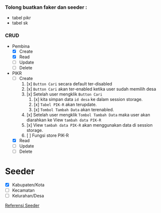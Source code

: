 ### Tolong buatkan faker dan seeder :

- tabel pikr
- tabel sk

### CRUD

- Pembina
  - [x] Create
  - [x] Read
  - [ ] Update
  - [ ] Delete
- PIKR
  - [ ] Create
    1. [x] `Button Cari` secara default ter-disabled
    2. [x] `Button Cari` akan ter-enabled ketika user sudah memilih desa
    3. [x] Setelah user mengklik `Button Cari`
       1. [x] kita simpan data `id desa` ke dalam session storage.
       2. [x] `Tabel PIK-R` akan terupdate.
       3. [x] `Tombol Tambah Data` akan terenabled.
    4. [x] Setelah user mengklik `Tombol Tambah Data` maka user akan diarahkan ke View `tambah data PIK-R`
    5. [x] View `tambah data PIK-R` akan menggunakan data di session storage.
    6. [ ] Fungsi store PIK-R
  - [x] Read
  - [ ] Update
  - [ ] Delete

# Seeder

- [x] Kabupaten/Kota
- [ ] Kecamatan
- [ ] Kelurahan/Desa

[Referensi Seeder](http://aplikasi.bkkbn.go.id/pikrm/Report/LaporanPIKRM.aspx)
